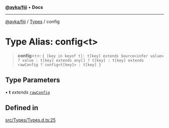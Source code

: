 [**@ayka/fiji**](../../../README.md) • **Docs**

***

[@ayka/fiji](../../../globals.md) / [Types](../README.md) / config

# Type Alias: config\<t\>

> **config**\<`t`\>: `{ [key in keyof t]: t[key] extends Source<infer value> ? value : t[key] extends any[] ? t[key] : t[key] extends rawConfig ? config<t[key]> : t[key] }`

## Type Parameters

• **t** *extends* [`rawConfig`](../../../type-aliases/rawConfig.md)

## Defined in

[src/Types/Types.d.ts:25](https://github.com/AndreyMork/fiji/blob/12b645d5d3b10e56502863abdc8c7fe71f7e6190/src/Types/Types.d.ts#L25)
